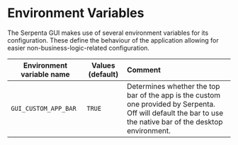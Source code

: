 # Environment Variables

The Serpenta GUI makes use of several environment variables for its configuration. These define the behaviour of the
application allowing for easier non-business-logic-related configuration.

| Environment variable name      | Values (default) | Comment                                                                                                                                                      |
|--------------------------------|------------------|:-------------------------------------------------------------------------------------------------------------------------------------------------------------|
| `GUI_CUSTOM_APP_BAR`           | `TRUE`           | Determines whether the top bar of the app is the custom one provided by Serpenta. Off will default the bar to use the native bar of the desktop environment. |

